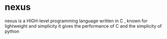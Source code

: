 # nexus
nexus is a HIGH-level programming language written in C , known for lightweight and simplicity
it gives the performance of C and the simplicity of python
